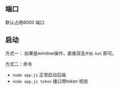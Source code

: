 ## 端口

默认占用8000 端口

## 启动

方式一： 如果是window操作，直接双击`开始.bat` 即可。

方式二：命令

- `node app.js` 正常启动后端
- `node app.js token` 接口带token 校验

